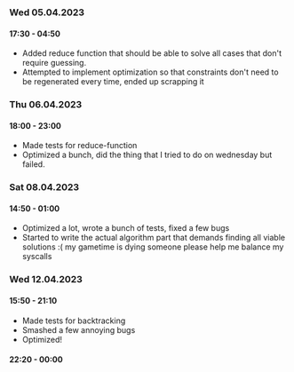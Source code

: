
### Wed 05.04.2023

#### 17:30 - 04:50
- Added reduce function that should be able to solve all cases that don't
  require guessing.
- Attempted to implement optimization so that constraints don't need to be
  regenerated every time, ended up scrapping it

### Thu 06.04.2023

#### 18:00 - 23:00
- Made tests for reduce-function
- Optimized a bunch, did the thing that I tried to do on wednesday but failed.

### Sat 08.04.2023

#### 14:50 - 01:00
- Optimized a lot, wrote a bunch of tests, fixed a few bugs
- Started to write the actual algorithm part that demands finding all viable
  solutions :( my gametime is dying someone please help me balance my syscalls

### Wed 12.04.2023

#### 15:50 - 21:10
- Made tests for backtracking
- Smashed a few annoying bugs
- Optimized!

#### 22:20 - 00:00